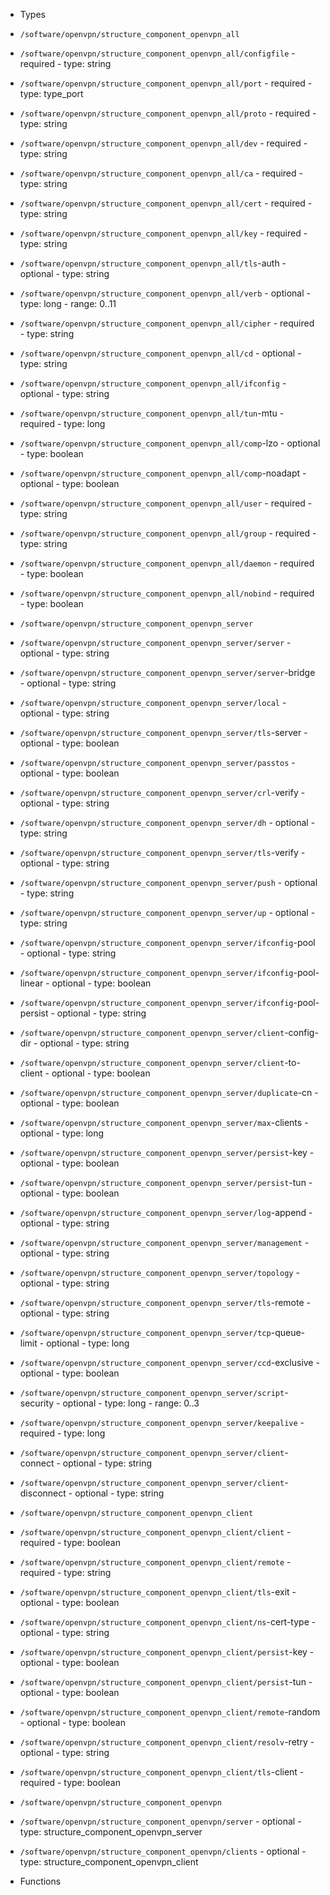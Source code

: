  - Types
  - `/software/openvpn/structure_component_openvpn_all`
   - `/software/openvpn/structure_component_openvpn_all/configfile`
    - required
    - type: string
   - `/software/openvpn/structure_component_openvpn_all/port`
    - required
    - type: type_port
   - `/software/openvpn/structure_component_openvpn_all/proto`
    - required
    - type: string
   - `/software/openvpn/structure_component_openvpn_all/dev`
    - required
    - type: string
   - `/software/openvpn/structure_component_openvpn_all/ca`
    - required
    - type: string
   - `/software/openvpn/structure_component_openvpn_all/cert`
    - required
    - type: string
   - `/software/openvpn/structure_component_openvpn_all/key`
    - required
    - type: string
   - `/software/openvpn/structure_component_openvpn_all/tls`-auth
    - optional
    - type: string
   - `/software/openvpn/structure_component_openvpn_all/verb`
    - optional
    - type: long
    - range: 0..11
   - `/software/openvpn/structure_component_openvpn_all/cipher`
    - required
    - type: string
   - `/software/openvpn/structure_component_openvpn_all/cd`
    - optional
    - type: string
   - `/software/openvpn/structure_component_openvpn_all/ifconfig`
    - optional
    - type: string
   - `/software/openvpn/structure_component_openvpn_all/tun`-mtu
    - required
    - type: long
   - `/software/openvpn/structure_component_openvpn_all/comp`-lzo
    - optional
    - type: boolean
   - `/software/openvpn/structure_component_openvpn_all/comp`-noadapt
    - optional
    - type: boolean
   - `/software/openvpn/structure_component_openvpn_all/user`
    - required
    - type: string
   - `/software/openvpn/structure_component_openvpn_all/group`
    - required
    - type: string
   - `/software/openvpn/structure_component_openvpn_all/daemon`
    - required
    - type: boolean
   - `/software/openvpn/structure_component_openvpn_all/nobind`
    - required
    - type: boolean
  - `/software/openvpn/structure_component_openvpn_server`
   - `/software/openvpn/structure_component_openvpn_server/server`
    - optional
    - type: string
   - `/software/openvpn/structure_component_openvpn_server/server`-bridge
    - optional
    - type: string
   - `/software/openvpn/structure_component_openvpn_server/local`
    - optional
    - type: string
   - `/software/openvpn/structure_component_openvpn_server/tls`-server
    - optional
    - type: boolean
   - `/software/openvpn/structure_component_openvpn_server/passtos`
    - optional
    - type: boolean
   - `/software/openvpn/structure_component_openvpn_server/crl`-verify
    - optional
    - type: string
   - `/software/openvpn/structure_component_openvpn_server/dh`
    - optional
    - type: string
   - `/software/openvpn/structure_component_openvpn_server/tls`-verify
    - optional
    - type: string
   - `/software/openvpn/structure_component_openvpn_server/push`
    - optional
    - type: string
   - `/software/openvpn/structure_component_openvpn_server/up`
    - optional
    - type: string
   - `/software/openvpn/structure_component_openvpn_server/ifconfig`-pool
    - optional
    - type: string
   - `/software/openvpn/structure_component_openvpn_server/ifconfig`-pool-linear
    - optional
    - type: boolean
   - `/software/openvpn/structure_component_openvpn_server/ifconfig`-pool-persist
    - optional
    - type: string
   - `/software/openvpn/structure_component_openvpn_server/client`-config-dir
    - optional
    - type: string
   - `/software/openvpn/structure_component_openvpn_server/client`-to-client
    - optional
    - type: boolean
   - `/software/openvpn/structure_component_openvpn_server/duplicate`-cn
    - optional
    - type: boolean
   - `/software/openvpn/structure_component_openvpn_server/max`-clients
    - optional
    - type: long
   - `/software/openvpn/structure_component_openvpn_server/persist`-key
    - optional
    - type: boolean
   - `/software/openvpn/structure_component_openvpn_server/persist`-tun
    - optional
    - type: boolean
   - `/software/openvpn/structure_component_openvpn_server/log`-append
    - optional
    - type: string
   - `/software/openvpn/structure_component_openvpn_server/management`
    - optional
    - type: string
   - `/software/openvpn/structure_component_openvpn_server/topology`
    - optional
    - type: string
   - `/software/openvpn/structure_component_openvpn_server/tls`-remote
    - optional
    - type: string
   - `/software/openvpn/structure_component_openvpn_server/tcp`-queue-limit
    - optional
    - type: long
   - `/software/openvpn/structure_component_openvpn_server/ccd`-exclusive
    - optional
    - type: boolean
   - `/software/openvpn/structure_component_openvpn_server/script`-security
    - optional
    - type: long
    - range: 0..3
   - `/software/openvpn/structure_component_openvpn_server/keepalive`
    - required
    - type: long
   - `/software/openvpn/structure_component_openvpn_server/client`-connect
    - optional
    - type: string
   - `/software/openvpn/structure_component_openvpn_server/client`-disconnect
    - optional
    - type: string
  - `/software/openvpn/structure_component_openvpn_client`
   - `/software/openvpn/structure_component_openvpn_client/client`
    - required
    - type: boolean
   - `/software/openvpn/structure_component_openvpn_client/remote`
    - required
    - type: string
   - `/software/openvpn/structure_component_openvpn_client/tls`-exit
    - optional
    - type: boolean
   - `/software/openvpn/structure_component_openvpn_client/ns`-cert-type
    - optional
    - type: string
   - `/software/openvpn/structure_component_openvpn_client/persist`-key
    - optional
    - type: boolean
   - `/software/openvpn/structure_component_openvpn_client/persist`-tun
    - optional
    - type: boolean
   - `/software/openvpn/structure_component_openvpn_client/remote`-random
    - optional
    - type: boolean
   - `/software/openvpn/structure_component_openvpn_client/resolv`-retry
    - optional
    - type: string
   - `/software/openvpn/structure_component_openvpn_client/tls`-client
    - required
    - type: boolean
  - `/software/openvpn/structure_component_openvpn`
   - `/software/openvpn/structure_component_openvpn/server`
    - optional
    - type: structure_component_openvpn_server
   - `/software/openvpn/structure_component_openvpn/clients`
    - optional
    - type: structure_component_openvpn_client

 - Functions
